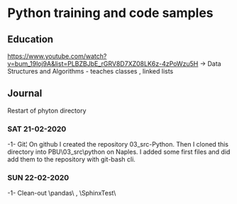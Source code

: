 # Python training and code samples

## Education

https://www.youtube.com/watch?v=bum_19loj9A&list=PLBZBJbE_rGRV8D7XZ08LK6z-4zPoWzu5H -> Data Structures and Algorithms - teaches classes , linked lists

## Journal

Restart of phyton directory

### SAT  21-02-2020
-1- Git¦
On github I created the repository 03_src-Python. Then I cloned this directory into PBU\03_src\python on Naples. I added some first files and did add them to the repository with git-bash cli. 

### SUN  22-02-2020

-1-  Clean-out
\pandas\ , \SphinxTest\
